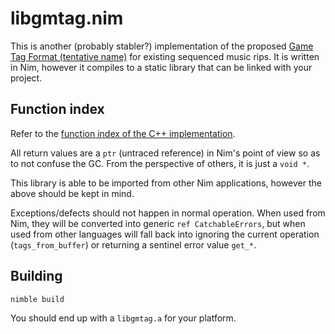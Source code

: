 # libgmtag.nim

This is another (probably stabler?) implementation of the proposed [Game Tag Format (tentative name)](../README.md) for existing sequenced music rips. It is written in Nim, however it compiles to a static library that can be linked with your project.

## Function index

Refer to the [function index of the C++ implementation](../libgmtag/README.md).

All return values are a `ptr` (untraced reference) in Nim's point of view so as to not confuse the GC. From the perspective of others, it is just a `void *`.

This library is able to be imported from other Nim applications, however the above should be kept in mind.

Exceptions/defects should not happen in normal operation. When used from Nim, they will be converted into generic `ref CatchableErrors`, but when used from other languages will fall back into ignoring the current operation (`tags_from_buffer`) or returning a sentinel error value `get_*`.

## Building

```sh
nimble build
```

You should end up with a `libgmtag.a` for your platform.
